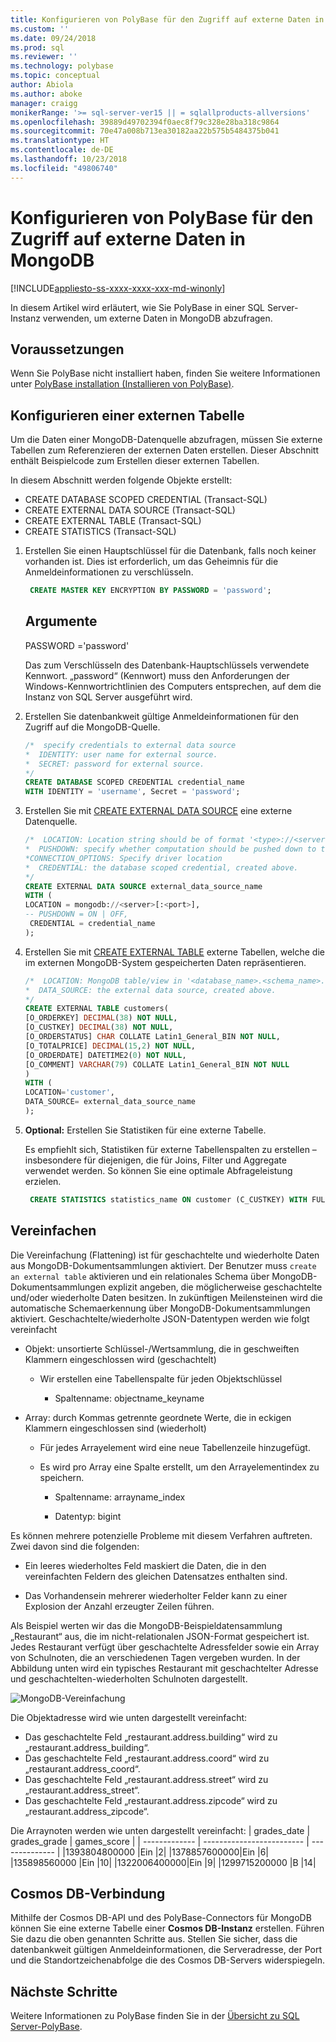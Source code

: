 ```yaml
---
title: Konfigurieren von PolyBase für den Zugriff auf externe Daten in MongoDB | Microsoft-Dokumentation
ms.custom: ''
ms.date: 09/24/2018
ms.prod: sql
ms.reviewer: ''
ms.technology: polybase
ms.topic: conceptual
author: Abiola
ms.author: aboke
manager: craigg
monikerRange: '>= sql-server-ver15 || = sqlallproducts-allversions'
ms.openlocfilehash: 39889d49702394f0aec8f79c328e28ba318c9864
ms.sourcegitcommit: 70e47a008b713ea30182aa22b575b5484375b041
ms.translationtype: HT
ms.contentlocale: de-DE
ms.lasthandoff: 10/23/2018
ms.locfileid: "49806740"
---
```

# <a name="configure-polybase-to-access-external-data-in-mongodb"></a>Konfigurieren von PolyBase für den Zugriff auf externe Daten in MongoDB

[!INCLUDE[appliesto-ss-xxxx-xxxx-xxx-md-winonly](../../includes/appliesto-ss-xxxx-xxxx-xxx-md-winonly.md)]

In diesem Artikel wird erläutert, wie Sie PolyBase in einer SQL Server-Instanz verwenden, um externe Daten in MongoDB abzufragen.

## <a name="prerequisites"></a>Voraussetzungen

Wenn Sie PolyBase nicht installiert haben, finden Sie weitere Informationen unter [PolyBase installation (Installieren von PolyBase)](polybase-installation.md).

## <a name="configure-an-external-table"></a>Konfigurieren einer externen Tabelle

Um die Daten einer MongoDB-Datenquelle abzufragen, müssen Sie externe Tabellen zum Referenzieren der externen Daten erstellen. Dieser Abschnitt enthält Beispielcode zum Erstellen dieser externen Tabellen.

In diesem Abschnitt werden folgende Objekte erstellt:

- CREATE DATABASE SCOPED CREDENTIAL (Transact-SQL)
- CREATE EXTERNAL DATA SOURCE (Transact-SQL)
- CREATE EXTERNAL TABLE (Transact-SQL)
- CREATE STATISTICS (Transact-SQL)

1. Erstellen Sie einen Hauptschlüssel für die Datenbank, falls noch keiner vorhanden ist. Dies ist erforderlich, um das Geheimnis für die Anmeldeinformationen zu verschlüsseln.

     ```sql
      CREATE MASTER KEY ENCRYPTION BY PASSWORD = 'password';  
     ```
    ## <a name="arguments"></a>Argumente
    PASSWORD ='password'

    Das zum Verschlüsseln des Datenbank-Hauptschlüssels verwendete Kennwort. „password“ (Kennwort) muss den Anforderungen der Windows-Kennwortrichtlinien des Computers entsprechen, auf dem die Instanz von SQL Server ausgeführt wird.

1.   Erstellen Sie datenbankweit gültige Anmeldeinformationen für den Zugriff auf die MongoDB-Quelle.

     ```sql
     /*  specify credentials to external data source
     *  IDENTITY: user name for external source.  
     *  SECRET: password for external source.
     */
     CREATE DATABASE SCOPED CREDENTIAL credential_name 
     WITH IDENTITY = 'username', Secret = 'password';
     ```

1.  Erstellen Sie mit [CREATE EXTERNAL DATA SOURCE](../../t-sql/statements/create-external-data-source-transact-sql.md) eine externe Datenquelle.

     ```sql
     /*  LOCATION: Location string should be of format '<type>://<server>[:<port>]'.
    *  PUSHDOWN: specify whether computation should be pushed down to the source. ON by default.
    *CONNECTION_OPTIONS: Specify driver location
    *  CREDENTIAL: the database scoped credential, created above.
    */  
    CREATE EXTERNAL DATA SOURCE external_data_source_name
    WITH (
    LOCATION = mongodb://<server>[:<port>],
    -- PUSHDOWN = ON | OFF,
      CREDENTIAL = credential_name
    );
     ```

1.  Erstellen Sie mit [CREATE EXTERNAL TABLE](../../t-sql/statements/create-external-table-transact-sql.md) externe Tabellen, welche die im externen MongoDB-System gespeicherten Daten repräsentieren.

     ```sql
     /*  LOCATION: MongoDB table/view in '<database_name>.<schema_name>.<object_name>' format
     *  DATA_SOURCE: the external data source, created above.
     */
     CREATE EXTERNAL TABLE customers(
     [O_ORDERKEY] DECIMAL(38) NOT NULL,
     [O_CUSTKEY] DECIMAL(38) NOT NULL,
     [O_ORDERSTATUS] CHAR COLLATE Latin1_General_BIN NOT NULL,
     [O_TOTALPRICE] DECIMAL(15,2) NOT NULL,
     [O_ORDERDATE] DATETIME2(0) NOT NULL,
     [O_COMMENT] VARCHAR(79) COLLATE Latin1_General_BIN NOT NULL
     )
     WITH (
     LOCATION='customer',
     DATA_SOURCE= external_data_source_name
     );
     ```

1. **Optional:** Erstellen Sie Statistiken für eine externe Tabelle.

    Es empfiehlt sich, Statistiken für externe Tabellenspalten zu erstellen – insbesondere für diejenigen, die für Joins, Filter und Aggregate verwendet werden. So können Sie eine optimale Abfrageleistung erzielen.

     ```sql
      CREATE STATISTICS statistics_name ON customer (C_CUSTKEY) WITH FULLSCAN; 
     ```


## <a name="flattening"></a>Vereinfachen
 Die Vereinfachung (Flattening) ist für geschachtelte und wiederholte Daten aus MongoDB-Dokumentsammlungen aktiviert. Der Benutzer muss `create an external table` aktivieren und ein relationales Schema über MongoDB-Dokumentsammlungen explizit angeben, die möglicherweise geschachtelte und/oder wiederholte Daten besitzen. In zukünftigen Meilensteinen wird die automatische Schemaerkennung über MongoDB-Dokumentsammlungen aktiviert.
Geschachtelte/wiederholte JSON-Datentypen werden wie folgt vereinfacht

* Objekt: unsortierte Schlüssel-/Wertsammlung, die in geschweiften Klammern eingeschlossen wird (geschachtelt)

   - Wir erstellen eine Tabellenspalte für jeden Objektschlüssel

     * Spaltenname: objectname_keyname

* Array: durch Kommas getrennte geordnete Werte, die in eckigen Klammern eingeschlossen sind (wiederholt)

   - Für jedes Arrayelement wird eine neue Tabellenzeile hinzugefügt.

   - Es wird pro Array eine Spalte erstellt, um den Arrayelementindex zu speichern.

     * Spaltenname: arrayname_index

     * Datentyp: bigint

Es können mehrere potenzielle Probleme mit diesem Verfahren auftreten. Zwei davon sind die folgenden:

* Ein leeres wiederholtes Feld maskiert die Daten, die in den vereinfachten Feldern des gleichen Datensatzes enthalten sind.

* Das Vorhandensein mehrerer wiederholter Felder kann zu einer Explosion der Anzahl erzeugter Zeilen führen.

Als Beispiel werten wir das die MongoDB-Beispieldatensammlung „Restaurant“ aus, die im nicht-relationalen JSON-Format gespeichert ist. Jedes Restaurant verfügt über geschachtelte Adressfelder sowie ein Array von Schulnoten, die an verschiedenen Tagen vergeben wurden. In der Abbildung unten wird ein typisches Restaurant mit geschachtelter Adresse und geschachtelten-wiederholten Schulnoten dargestellt.

![MongoDB-Vereinfachung](../../relational-databases/polybase/media/mongo-flattening.png "MongoDB-Vereinfachung für Restaurant")

Die Objektadresse wird wie unten dargestellt vereinfacht:

* Das geschachtelte Feld „restaurant.address.building“ wird zu „restaurant.address_building“.
* Das geschachtelte Feld „restaurant.address.coord“ wird zu „restaurant.address_coord“.
* Das geschachtelte Feld „restaurant.address.street“ wird zu „restaurant.address_street“.
* Das geschachtelte Feld „restaurant.address.zipcode“ wird zu „restaurant.address_zipcode“.

Die Arraynoten werden wie unten dargestellt vereinfacht:
| grades_date | grades_grade  | games_score | 
| ------------- | ------------------------- | -------------- |
|1393804800000 |Ein |2|
|1378857600000|Ein |6|
|135898560000 |Ein |10|
|1322006400000|Ein |9|
|1299715200000 |B |14|

## <a name="cosmos-db-connection"></a>Cosmos DB-Verbindung

Mithilfe der Cosmos DB-API und des PolyBase-Connectors für MongoDB können Sie eine externe Tabelle einer **Cosmos DB-Instanz** erstellen. Führen Sie dazu die oben genannten Schritte aus. Stellen Sie sicher, dass die datenbankweit gültigen Anmeldeinformationen, die Serveradresse, der Port und die Standortzeichenabfolge die des Cosmos DB-Servers widerspiegeln. 

## <a name="next-steps"></a>Nächste Schritte

Weitere Informationen zu PolyBase finden Sie in der [Übersicht zu SQL Server-PolyBase](polybase-guide.md).
